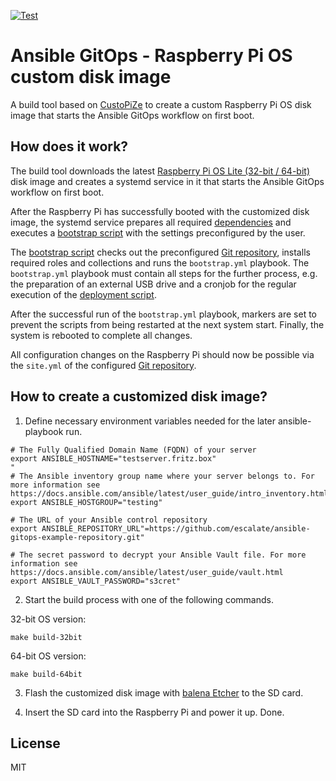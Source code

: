 [![Test](https://github.com/escalate/ansible-gitops-raspberry-pi-os-custom-disk-image/actions/workflows/test.yml/badge.svg?branch=master&event=push)](https://github.com/escalate/ansible-gitops-raspberry-pi-os-custom-disk-image/actions/workflows/test.yml)

# Ansible GitOps - Raspberry Pi OS custom disk image

A build tool based on [CustoPiZe](https://github.com/OctoPrint/CustoPiZer) to create a custom Raspberry Pi OS disk image that starts the Ansible GitOps workflow on first boot.

## How does it work?

The build tool downloads the latest [Raspberry Pi OS Lite (32-bit / 64-bit)](https://www.raspberrypi.com/software/operating-systems/) disk image and creates a systemd service in it that starts the Ansible GitOps workflow on first boot.

After the Raspberry Pi has successfully booted with the customized disk image, the systemd service prepares all required [dependencies](https://github.com/escalate/ansible-gitops-raspberry-pi-os-custom-disk-image/blob/master/scripts/files/gitops-preparation.sh) and executes a [bootstrap script](https://github.com/escalate/ansible-gitops-raspberry-pi-os-custom-disk-image/blob/master/scripts/files/gitops-bootstrap.sh) with the settings preconfigured by the user.

The [bootstrap script](https://github.com/escalate/ansible-gitops-raspberry-pi-os-custom-disk-image/blob/master/scripts/files/gitops-bootstrap.sh) checks out the preconfigured [Git repository](https://github.com/escalate/ansible-gitops-example-repository/), installs required roles and collections and runs the `bootstrap.yml` playbook.
The `bootstrap.yml` playbook must contain all steps for the further process, e.g. the preparation of an external USB drive and a cronjob for the regular execution of the [deployment script](https://github.com/escalate/ansible-gitops-raspberry-pi-os-custom-disk-image/blob/master/scripts/files/gitops-deployment.sh).

After the successful run of the `bootstrap.yml` playbook, markers are set to prevent the scripts from being restarted at the next system start. Finally, the system is rebooted to complete all changes.

All configuration changes on the Raspberry Pi should now be possible via the `site.yml` of the configured [Git repository](https://github.com/escalate/ansible-gitops-example-repository/).

## How to create a customized disk image?

1. Define necessary environment variables needed for the later ansible-playbook run.

```
# The Fully Qualified Domain Name (FQDN) of your server
export ANSIBLE_HOSTNAME="testserver.fritz.box"
"
# The Ansible inventory group name where your server belongs to. For more information see https://docs.ansible.com/ansible/latest/user_guide/intro_inventory.html
export ANSIBLE_HOSTGROUP="testing"

# The URL of your Ansible control repository
export ANSIBLE_REPOSITORY_URL"=https://github.com/escalate/ansible-gitops-example-repository.git"

# The secret password to decrypt your Ansible Vault file. For more information see https://docs.ansible.com/ansible/latest/user_guide/vault.html
export ANSIBLE_VAULT_PASSWORD="s3cret"
```

2. Start the build process with one of the following commands.

32-bit OS version:

```
make build-32bit
```

64-bit OS version:

```
make build-64bit
```

3. Flash the customized disk image with [balena Etcher](https://etcher.balena.io/) to the SD card.

4. Insert the SD card into the Raspberry Pi and power it up. Done.

## License

MIT
